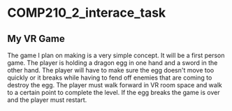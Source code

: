 # COMP210_2_interace_task
## My VR Game
The game I plan on making is a very simple concept. It will be a first person game. The player is holding a dragon egg in one hand and a sword in the other hand. The player will have to make sure the egg doesn't move too quickly or it breaks while having to fend off enemies that are coming to destroy the egg. The player must walk forward in VR room space and walk to a certain point to complete the level. If the egg breaks the game is over and the player must restart.
